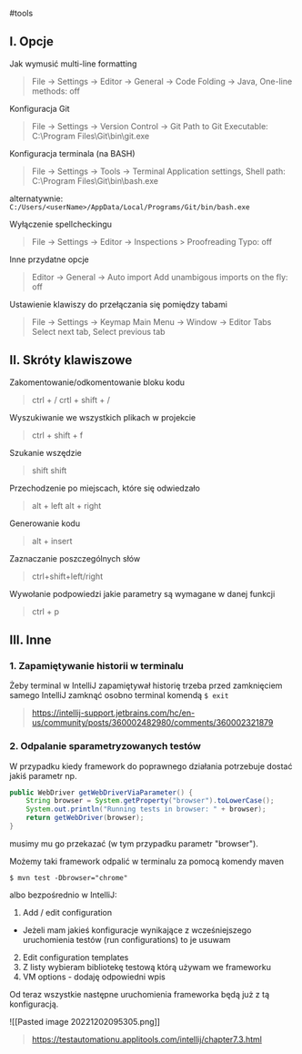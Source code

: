 #tools

## I. Opcje
Jak wymusić multi-line formatting
>File -> Settings -> Editor -> General -> Code Folding -> 
>Java,  One-line methods: off

Konfiguracja Git
>File -> Settings -> Version Control -> Git
>Path to Git Executable: C:\Program Files\Git\bin\git.exe

Konfiguracja terminala (na BASH)
>File -> Settings -> Tools -> Terminal
>Application settings, Shell path: C:\Program Files\Git\bin\bash.exe

alternatywnie: `C:/Users/<userName>/AppData/Local/Programs/Git/bin/bash.exe`

Wyłączenie spellcheckingu
>File -> Settings -> Editor -> Inspections > Proofreading 
>Typo: off

Inne przydatne opcje
>Editor -> General -> Auto import
>Add unambigous imports on the fly: off

Ustawienie klawiszy do przełączania się pomiędzy tabami
>File -> Settings -> Keymap
>Main Menu -> Window -> Editor Tabs
>Select next tab, Select previous tab

## II. Skróty klawiszowe

Zakomentowanie/odkomentowanie bloku kodu
>ctrl + /
>crtl + shift + /

Wyszukiwanie we wszystkich plikach w projekcie
>ctrl + shift + f

Szukanie wszędzie
>shift shift

Przechodzenie po miejscach, które się odwiedzało
>alt + left
>alt + right

Generowanie kodu
>alt + insert

Zaznaczanie poszczególnych słów
>ctrl+shift+left/right

Wywołanie podpowiedzi jakie parametry są wymagane w danej funkcji
> ctrl + p

## III. Inne

### 1. Zapamiętywanie historii w terminalu

Żeby terminal w IntelliJ zapamiętywał historię trzeba przed zamknięciem samego IntelliJ zamknąć osobno terminal komendą `$ exit`
>https://intellij-support.jetbrains.com/hc/en-us/community/posts/360002482980/comments/360002321879


### 2. Odpalanie sparametryzowanych testów

W przypadku kiedy framework do poprawnego działania potrzebuje dostać jakiś parametr np.
```java
public WebDriver getWebDriverViaParameter() {  
    String browser = System.getProperty("browser").toLowerCase();  
    System.out.println("Running tests in browser: " + browser);  
    return getWebDriver(browser);  
}
```
musimy mu go przekazać (w tym przypadku parametr "browser").

Możemy taki framework odpalić w terminalu za pomocą komendy maven
```
$ mvn test -Dbrowser="chrome"
```

albo bezpośrednio w IntelliJ:
1. Add / edit configuration
- Jeżeli mam jakieś konfiguracje wynikające z wcześniejszego uruchomienia testów (run configurations) to je usuwam
2. Edit configuration templates
3. Z listy wybieram bibliotekę testową którą używam we frameworku
4. VM options - dodaję odpowiedni wpis

Od teraz wszystkie następne uruchomienia frameworka będą już z tą konfiguracją.

![[Pasted image 20221202095305.png]]
> https://testautomationu.applitools.com/intellij/chapter7.3.html